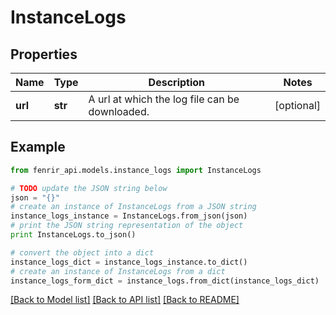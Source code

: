 # InstanceLogs


## Properties

Name | Type | Description | Notes
------------ | ------------- | ------------- | -------------
**url** | **str** | A url at which the log file can be downloaded. | [optional] 

## Example

```python
from fenrir_api.models.instance_logs import InstanceLogs

# TODO update the JSON string below
json = "{}"
# create an instance of InstanceLogs from a JSON string
instance_logs_instance = InstanceLogs.from_json(json)
# print the JSON string representation of the object
print InstanceLogs.to_json()

# convert the object into a dict
instance_logs_dict = instance_logs_instance.to_dict()
# create an instance of InstanceLogs from a dict
instance_logs_form_dict = instance_logs.from_dict(instance_logs_dict)
```
[[Back to Model list]](../README.md#documentation-for-models) [[Back to API list]](../README.md#documentation-for-api-endpoints) [[Back to README]](../README.md)



